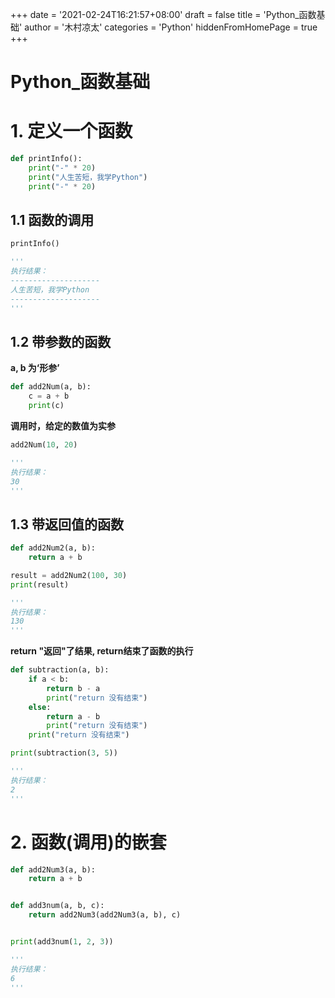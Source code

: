 +++
date = '2021-02-24T16:21:57+08:00'
draft = false
title = 'Python_函数基础'
author = '木村凉太'
categories = 'Python'
hiddenFromHomePage = true 
+++

# Python_函数基础
# 1. 定义一个函数

```python
def printInfo():
    print("-" * 20)
    print("人生苦短，我学Python")
    print("-" * 20)
```

## 1.1 函数的调用

```python
printInfo()

'''
执行结果：
--------------------
人生苦短，我学Python
--------------------
'''
```

## 1.2 带参数的函数

**a, b 为‘形参’**

```python
def add2Num(a, b):
    c = a + b
    print(c)
```

**调用时，给定的数值为实参**

```python
add2Num(10, 20)

'''
执行结果：
30
'''
```

## 1.3 带返回值的函数

```python
def add2Num2(a, b):
    return a + b

result = add2Num2(100, 30)
print(result)

'''
执行结果：
130
'''
```

**return "返回"了结果, return结束了函数的执行**

```python
def subtraction(a, b):
    if a < b:
        return b - a
        print("return 没有结束")
    else:
        return a - b
        print("return 没有结束")
    print("return 没有结束")

print(subtraction(3, 5))

'''
执行结果：
2
'''
```

# 2. 函数(调用)的嵌套

```python
def add2Num3(a, b):
    return a + b


def add3num(a, b, c):
    return add2Num3(add2Num3(a, b), c)


print(add3num(1, 2, 3))

'''
执行结果：
6
'''
